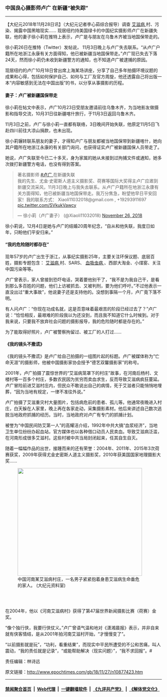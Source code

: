 ### 中国良心摄影师卢广 在新疆“被失踪”
------------------------

<p>
 【大纪元2018年11月28日讯】（大纪元记者李心茹综合报导）调查
 <a href="http://www.epochtimes.com/gb/tag/%E8%89%BE%E6%BB%8B%E7%97%85.html">
  艾滋病
 </a>
 村、污染、揭露中国黑暗现实…… 现居纽约持美国绿卡的中国纪实摄影师卢广在新疆失联，他的妻子徐小莉在推特上表示，卢广是与朋友在乌鲁木齐被当地国保带走的。
</p>
<p>
 徐小莉26日在推特（Twitter）发帖说， 11月3日晚上与卢广失去联系。“从卢广户籍所在地浙江永康有关方面得知，他已被新疆当地国保带走。”卢广现已失去下落24天，然而徐小莉仍未收到新疆警方的通知，也不知道卢广被逮捕的原因。
</p>
<p>
 现居纽约的卢广10月18日曾出席上海某场讲座，分享了自己多年拍摄环境议题的成果和心得，包括如何保护自己、如何与工厂及官方周旋，他还透露自己将出版一本“内容敏感到无法在中国出版”的书，以分享从事摄影的历程。
</p>
<h4>
 妻子：卢广被新疆国保带走
</h4>
<p>
 徐小莉在帖文中表示，卢广10月23日受朋友邀请前往乌鲁木齐，为当地影友做摄影和指导交流，10月31日往新疆喀什旅行，于11月3日返回乌鲁木齐。
</p>
<p>
 11月3日之前，卢广与徐小莉一直都有联络，3日晚间开始失联，他原定11月5日飞赴四川前往大凉山捐款，也未出现。
</p>
<p>
 徐小莉辗转联系朋友的妻子，才得知卢广与朋友都被当地国保带到新疆喀什，她向其户籍所在地浙江永康的有关部门询问，也获得证实卢广被新疆国保人员带走了。
</p>
<p>
 她说，卢广失联至今已二十多天，身为家属的她从未接到过拘捕文件或通知，她多次拨打新疆警方电话，也没有得到答案。
</p>
<blockquote class="twitter-tweet" data-lang="en">
 <p dir="ltr" lang="zh">
  著名摄影师
  <a href="https://twitter.com/hashtag/%E5%8D%A2%E5%B9%BF?src=hash&amp;ref_src=twsrc%5Etfw">
   #卢广
  </a>
  在新疆失联
  <br/>
  我的先生、尤金·史密斯人道主义摄影奖、荷赛等国际大奖得主卢广应邀到新疆交流采风，11月3日晚上与我失去联系。从卢广户籍所在地浙江永康有关方面得知，他已被新疆当地国保带走。我万分焦急，盼望他早日平安回家！我的联系方式： Xiaoli11032018@gmail.com , +19293911697
  <a href="https://t.co/SVkukVawcy">
   pic.twitter.com/SVkukVawcy
  </a>
 </p>
 <p>
  — 徐小莉（卢广妻子） (@Xiaoli11032018)
  <a href="https://twitter.com/Xiaoli11032018/status/1067041120255950848?ref_src=twsrc%5Etfw">
   November 26, 2018
  </a>
 </p>
</blockquote>
<p>
</p>
<p>
 徐小莉说，12月4日是她与卢广的结婚20周年纪念，“自从和他失联，我度日如年，只盼他们平安归来。”
</p>
<h4>
 “我的危险随时都存在”
</h4>
<p>
 现年57岁的卢广出生于浙江，从事纪实摄影25年，主要关注环保议题、底层百姓，摄影专题包含：
 <a href="http://www.epochtimes.com/gb/tag/%E8%89%BE%E6%BB%8B%E7%97%85.html">
  艾滋病
 </a>
 村、SARS、
 <a href="http://www.epochtimes.com/gb/tag/%E8%A1%80%E5%90%B8%E8%99%AB%E7%97%85.html">
  血吸虫病
 </a>
 、西部大淘金、小煤窑、关注中国污染等等。
</p>
<p>
 卢广曾表示，家人曾接到恐吓电话，哭着要他别干了，“我不是为我自己干，是看到那么多百姓的问题，他们上访被抓去、又被判刑，要为他们呼吁。”不过他表示一直没出过“重大事故”，他说妻子还是支持他的。没想到事隔一个月，卢广竟下落不明。
</p>
<p>
 有人问卢广：“你现在功成名就，这是否意味着最艰苦的阶段已经过去了？”卢广说：“恰恰相反，最艰难的阶段我以为还没到，而且我不知道它什么时候到。对于我来说，只要我不放弃社会问题的摄影报导，我的危险随时都是存在的。”
</p>
<p>
 为了能取得好照片，卢广被警察拘留过、被工厂的人打过……
</p>
<h4>
 《我的镜头不撒谎》
</h4>
<p>
 《我的镜头不撒谎》是卢广给自己拍摄的一组图片起的标题。卢广被媒体称为“亡命天涯”的摄影师，他被中国摄影家协会授予“德艺双馨摄影家”的称号。
</p>
<p>
 2001年，卢广拍摄了震惊世界的“艾滋病笼罩下的村庄”故事，在河南后杨村、文楼村等一百多个村庄，多数农民因为贫穷而卖血求生，反而导致艾滋病疯狂蔓延。卢广冒险前进艾滋村庄内，但民众不敢说出自己的病情，死于艾滋者只能悄悄地埋葬，“因为当地有规定，一律不准往外说。”
</p>
<p>
 卢广拍摄了艾滋重灾村大量图片，包括病危前的患者、孤儿等。他通常夜晚进入村庄，白天躲在人家里，晚上再在各家走动，采集摄影素材。他后来讲述自己数次逃脱当地政府抓捕的经历。当时，当地政府对卢广有专门的抓捕计划。
</p>
<p>
 被誉为“中国民间防艾第一人”的高耀洁介绍，1992年中共大搞“血浆经济”，当地卫生单位纷纷办起血站，官方媒体也以各种借口动员人民卖血。导致艾滋病泛滥，在河南形成很多艾滋村。这些村被中共当局封闭起来，任其自生自灭。
</p>
<p>
 随着一幅幅作品的出世，接踵而来的还有荣誉：2004年、2011年、2015年3次荷赛获奖，2009年获得尤金史密斯人道主义摄影奖，2010年获美国国家地理摄影大奖……
</p>
<figure class="wp-caption aligncenter" id="attachment_10877444" style="width: 400px">
 <a href="http://i.epochtimes.com/assets/uploads/2018/11/image-3.jpg">
  <img alt="" class="wp-image-10877444 size-full" height="346" src="http://i.epochtimes.com/assets/uploads/2018/11/image-3.jpg" width="400"/>
 </a>
 <br/><figcaption class="wp-caption-text">
  中国河南某艾滋病村庄，一名男子紧紧抱着身患艾滋病生命垂危的家人。 (大纪元资料室)
 </figcaption><br/>
</figure><br/>
<p>
 在2004年，他以《河南艾滋病村》获得了第47届世界新闻摄影比赛（荷赛）金奖。
</p>
<p>
 “像个独行侠，我要行侠仗义。”卢广曾语气温和地对《潇湘晨报》表示，并非自来就有侠客情结，是从2001年拍河南艾滋村开始，“才慢慢变了”。
</p>
<p>
 “以前摄影就是玩”，“功利，看重结果”，而现实中平民所遭受的不公和苦痛，叫人震动，“我的责任就是记录”，“或能帮助解决（现实问题）”，“我不求回报”。#
</p>
<p>
 责任编辑：林诗远
</p>
<p>
</p>

原文链接：http://www.epochtimes.com/gb/18/11/27/n10877423.htm


------------------------
#### [禁闻聚合首页](https://github.com/gfw-breaker/banned-news/blob/master/README.md) &nbsp;|&nbsp; [Web代理](https://github.com/gfw-breaker/open-proxy/blob/master/README.md) &nbsp;|&nbsp; [一键翻墙软件](https://github.com/gfw-breaker/nogfw/blob/master/README.md) &nbsp;|&nbsp; [《九评共产党》](https://github.com/gfw-breaker/9ping.md/blob/master/README.md#九评之一评共产党是什么) &nbsp;|&nbsp; [《解体党文化》](https://github.com/gfw-breaker/jtdwh.md/blob/master/README.md#绪论)